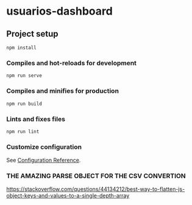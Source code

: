# usuarios-dashboard

## Project setup
```
npm install
```

### Compiles and hot-reloads for development
```
npm run serve
```

### Compiles and minifies for production
```
npm run build
```

### Lints and fixes files
```
npm run lint
```

### Customize configuration
See [Configuration Reference](https://cli.vuejs.org/config/).


### THE AMAZING PARSE OBJECT FOR THE CSV CONVERTION
https://stackoverflow.com/questions/44134212/best-way-to-flatten-js-object-keys-and-values-to-a-single-depth-array